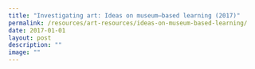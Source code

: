 ```yaml
---
title: "Investigating art: Ideas on museum–based learning (2017)"
permalink: /resources/art-resources/ideas-on-museum-based-learning/
date: 2017-01-01
layout: post
description: ""
image: ""
---
```

